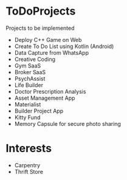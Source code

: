 # ToDoProjects
Projects to be implemented
- Deploy C++ Game on Web
- Create To Do List using Kotlin (Android)
- Data Capture from WhatsApp
- Creative Coding
- Gym SaaS
- Broker SaaS
- PsychAssist
- Life Builder
- Doctor Prescription Analysis
- Asset Management App
- Materialist
- Builder Project App
- Kitty Fund
- Memory Capsule for secure photo sharing

# Interests
- Carpentry
- Thrift Store

